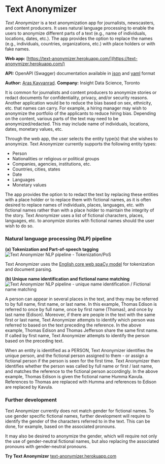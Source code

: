 # Text Anonymizer
*Text Anonymizer* is a text anonymization app for journalists, newscasters, and content producers. It uses natural language processing to enable the users to anonymize different parts of a text (e.g., name of individuals, locations, dates, etc.). The app provides the option to replace the names (e.g., individuals, countries, organizations, etc.) with place holders or with fake names.

**Web app:** [https://text-anonymizer.herokuapp.com/](https://text-anonymizer.herokuapp.com/)

**API:** OpenAPI (Swagger) documentation available in [json](https://github.com/kayvanrad/text_anonymizer/blob/master/openapi.json) and [yaml](https://github.com/kayvanrad/text_anonymizer/blob/master/openapi.yaml) format

**Author:** [Aras Kayvanrad](https://www.linkedin.com/in/kayvanrad/).
**Company:** Insight Data Science, Toronto

It is common for journalists and content producers to anonymize stories or redact documents for confidentiality, privacy, and/or security reasons. Another application would be to reduce the bias based on sex, ethnicity, etc. that names can carry. For example, a hiring manager may wish to anonymize the portfolio of the applicants to reduce hiring bias. Depending on the content, various parts of the text may need to be anonymized/redacted. This may include name of individuals, locations, dates, monetary values, etc.

Through the web app, the user selects the entity type(s) that she wishes to anonymize. Text Anonymizer currently supports the following entity types: 
- Person
- Nationalities or religious or political groups
- Companies, agencies, institutions, etc.
- Countries, cities, states
- Date
- Languages
- Monetary values 

The app provides the option to to redact the text by replacing these entities with a place holder or to replace them with fictional names, as it is often desired to replace names of individuals, places, languages, etc. with fictional names rather than with a place holder to maintain the integrity of the story. Text Anonymizer uses a list of fictional characters, places, languages, etc. to anonymize stories with fictional names should the user wish to do so.

### Natural language processing (NLP) pipeline
**(a) Tokenization and Part-of-speech tagging**
![Text Anonymizer NLP pipeline - Tokenization/PoS](https://docs.google.com/drawings/d/e/2PACX-1vSGMfKRnL96zDNtUxB4uG6awfr1qi2LIPzv2zDUoO4vynDEj-KWdPGZlS5r0oajGR8_ugf5HfE6niLY/pub?w=1304&h=505)

Text Anonymizer uses the [English core web spaCy model](https://spacy.io/models) for tokenization and document parsing.

**(b) Unique name identification and fictional name matching**
![Text Anonymizer NLP pipeline - unique name identification / Fictional name matching](https://docs.google.com/drawings/d/e/2PACX-1vS0jgQNPEimIfJE8hIQBRvJ0ZEGM52bFyVqbQeAzSCD-P6-cfDKDq528anwX-MdjctdnYYr-3rDgleM/pub?w=1315&h=656)

A person can appear in several places in the text, and they may be referred to by full name, first name, or last name. In this example, Thomas Edison is referred to once by full name, once by first name (Thomas), and once by last name (Edison). Moreover, if there are people in the text with the same first or last name, Text Anonymizer attempts to identify which person was referred to based on the text preceding the reference. In the above example, Thomas Edison and Thomas Jefferson share the same first name. If called by first name, Text Anonymizer attempts to identify the person based on the preceding text.

When an entity is identified as a PERSON, Text Anonymizer identifies the unique person, and the fictional person assigned to them - or assign a fictional person if the person is seen for the first time. Text Anonymizer then identifies whether the person was called by full name or first / last name, and matches the reference to the fictional person accordingly. In the above example, Thomas Edison is given the fictional name Humma Kavula. References to Thomas are replaced with Humma and references to Edison are replaced by Kavula.

### Further development
Text Anonymizer currently does not match gender for fictional names. To use gender specific fictional names, further development will require to identify the gender of the characters referred to in the text. This can be done, for example, based on the associated pronouns.

It may also be desired to anonymize the gender, which will require not only the use of gender-neutral fictional names, but also replacing the associated pronouns with gender-neutral pronouns.


**Try Text Anonymizer** [text-anonymizer.herokuapp.com](https://text-anonymizer.herokuapp.com/)
